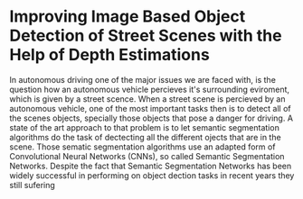 #  Improving Image Based Object Detection of Street Scenes with the Help of Depth Estimations
In autonomous driving one of the major issues we are faced with, is the question how an autonomous vehicle percieves it's surrounding eviroment, which is given by a street scence. When a street scene is percieved  by an autonomous vehicle, one of the most important tasks then is to detect all of the scenes objects, specially those objects that pose a danger for driving. A state of the art approach to that problem is to let semantic segmentation algorithms do the task of dectecting all the different ojects that are in the scene. Those sematic segmentation algorithms use an adapted form of Convolutional Neural Networks (CNNs), so called Semantic Segmentation Networks. Despite the fact that Semantic Segmentation Networks has been widely successful in performing on object dection tasks in recent years they still sufering 
